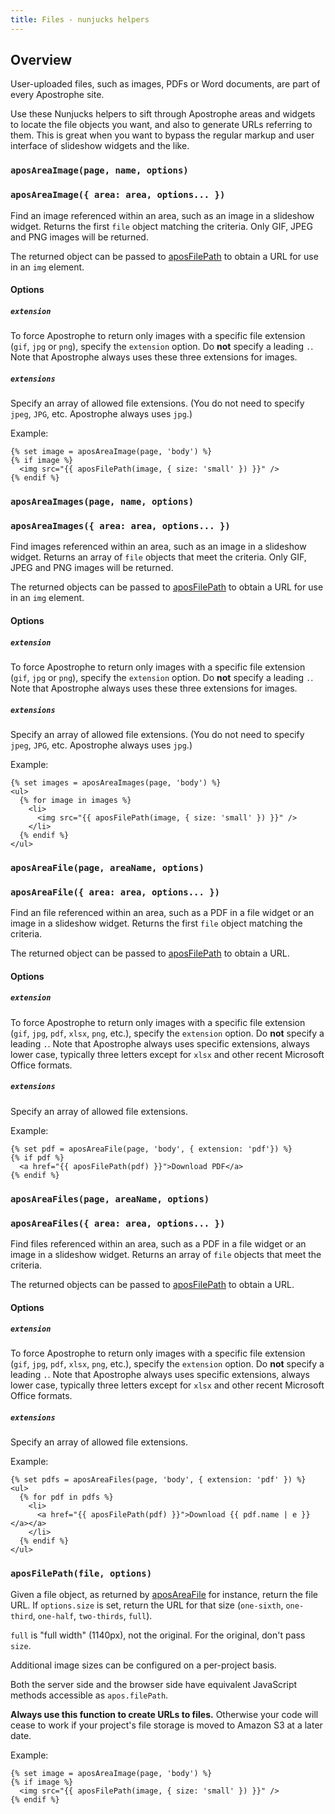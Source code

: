 ```yaml
---
title: Files - nunjucks helpers
---
```


## Overview

User-uploaded files, such as images, PDFs or Word documents, are part of every Apostrophe site.

Use these Nunjucks helpers to sift through Apostrophe areas and widgets to locate the file objects you want, and also to generate URLs referring to them. This is great when you want to bypass the regular markup and user interface of slideshow widgets and the like.

### `aposAreaImage(page, name, options)`

### `aposAreaImage({ area: area, options... })`

Find an image referenced within an area, such as an image in a slideshow widget. Returns the first `file` object matching the criteria. Only GIF, JPEG and PNG images will be returned.

The returned object can be passed to [aposFilePath](#apos-file-path) to obtain a URL for use in an `img` element.

#### Options

##### `extension`

To force Apostrophe to return only images with a specific file extension (`gif`, `jpg` or `png`), specify the `extension` option. Do **not** specify a leading `.`. Note that Apostrophe always uses these three extensions for images.

##### `extensions`

Specify an array of allowed file extensions. (You do not need to specify `jpeg`, `JPG`, etc. Apostrophe always uses `jpg`.)

Example:

```markup
{% set image = aposAreaImage(page, 'body') %}
{% if image %}
  <img src="{{ aposFilePath(image, { size: 'small' }) }}" />
{% endif %}
```

### `aposAreaImages(page, name, options)`

### `aposAreaImages({ area: area, options... })`

Find images referenced within an area, such as an image in a slideshow widget. Returns an array of `file` objects that meet the criteria. Only GIF, JPEG and PNG images will be returned.

The returned objects can be passed to [aposFilePath](#apos-file-path) to obtain a URL for use in an `img` element.

#### Options

##### `extension`

To force Apostrophe to return only images with a specific file extension (`gif`, `jpg` or `png`), specify the `extension` option. Do **not** specify a leading `.`. Note that Apostrophe always uses these three extensions for images.

##### `extensions`

Specify an array of allowed file extensions. (You do not need to specify `jpeg`, `JPG`, etc. Apostrophe always uses `jpg`.)

Example:

```markup
{% set images = aposAreaImages(page, 'body') %}
<ul>
  {% for image in images %}
    <li>
      <img src="{{ aposFilePath(image, { size: 'small' }) }}" />
    </li>
  {% endif %}
</ul>
```

### `aposAreaFile(page, areaName, options)`

### `aposAreaFile({ area: area, options... })`

Find an file referenced within an area, such as a PDF in a file widget or an image in a slideshow widget. Returns the first `file` object matching the criteria.

The returned object can be passed to [aposFilePath](#apos-file-path) to obtain a URL.

#### Options

##### `extension`

To force Apostrophe to return only images with a specific file extension (`gif`, `jpg`, `pdf`, `xlsx`, `png`, etc.), specify the `extension` option. Do **not** specify a leading `.`. Note that Apostrophe always uses specific extensions, always lower case, typically three letters except for `xlsx` and other recent Microsoft Office formats.

##### `extensions`

Specify an array of allowed file extensions.

Example:

```markup
{% set pdf = aposAreaFile(page, 'body', { extension: 'pdf'}) %}
{% if pdf %}
  <a href="{{ aposFilePath(pdf) }}">Download PDF</a>
{% endif %}
```

### `aposAreaFiles(page, areaName, options)`

### `aposAreaFiles({ area: area, options... })`

Find files referenced within an area, such as a PDF in a file widget or an image in a slideshow widget. Returns an array of `file` objects that meet the criteria.

The returned objects can be passed to [aposFilePath](#apos-file-path) to obtain a URL.

#### Options

##### `extension`

To force Apostrophe to return only images with a specific file extension (`gif`, `jpg`, `pdf`, `xlsx`, `png`, etc.), specify the `extension` option. Do **not** specify a leading `.`. Note that Apostrophe always uses specific extensions, always lower case, typically three letters except for `xlsx` and other recent Microsoft Office formats.

##### `extensions`

Specify an array of allowed file extensions.

Example:

```markup
{% set pdfs = aposAreaFiles(page, 'body', { extension: 'pdf' }) %}
<ul>
  {% for pdf in pdfs %}
    <li>
      <a href="{{ aposFilePath(pdf) }}">Download {{ pdf.name | e }}</a></a>
    </li>
  {% endif %}
</ul>
```

### `aposFilePath(file, options)`

Given a file object, as returned by [aposAreaFile](#apos-area-file) for instance, return the file URL. If `options.size` is set, return the URL for that size (`one-sixth`, `one-third`, `one-half`, `two-thirds`, `full`).

`full` is "full width" (1140px), not the original. For the original, don't pass `size`.

Additional image sizes can be configured on a per-project basis.

Both the server side and the browser side have equivalent JavaScript methods accessible as `apos.filePath`.

**Always use this function to create URLs to files.** Otherwise your code will cease to work if your project's file storage is moved to Amazon S3 at a later date.

Example:

```markup
{% set image = aposAreaImage(page, 'body') %}
{% if image %}
  <img src="{{ aposFilePath(image, { size: 'small' }) }}" />
{% endif %}
```
